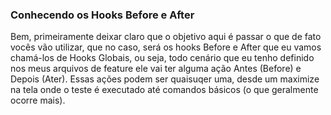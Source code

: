 ### Conhecendo os Hooks Before e After

Bem, primeiramente deixar claro que o objetivo aqui é passar o que de fato vocês vão utilizar, que no caso, será os hooks Before e After que eu vamos chamá-los de Hooks Globais, ou seja, todo cenário que eu tenho definido nos meus arquivos de feature ele vai ter alguma ação Antes (Before) e Depois (Ater). Essas ações podem ser quaisuqer uma, desde um maximize na tela onde o teste é executado até comandos básicos (o que geralmente ocorre mais).
